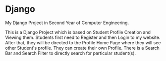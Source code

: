 # Django
My Django Project in Second Year of Computer Engineering.

This is a Django Project which is based on Student Profile Creation and Viewing them.
Students first need to Register and then Login to my website.
After that, they will be directed to the Profile Home Page where they will see other Student's profile.
They can create their own Profile.
There is a Search Bar and Search Filter to directly search for particular student(s).
